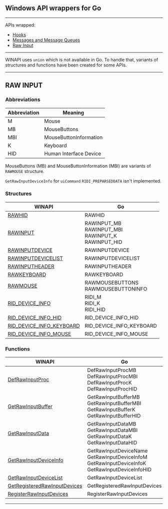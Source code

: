 ## Windows API wrappers for Go

---

APIs wrapped:

- [Hooks](https://msdn.microsoft.com/en-us/library/ms632589.aspx)
- [Messages and Message Queues](https://msdn.microsoft.com/en-us/library/ms632590.aspx)
- [Raw Input](https://msdn.microsoft.com/en-us/library/ms645536.aspx)

---

WINAPI uses `union` which is not available in Go. To handle that, variants of structures and functions have been created for some APIs.

---

## RAW INPUT

### Abbreviations

|Abbreviation|Meaning|
|---|---|
|M|Mouse|
|MB|MouseButtons|
|MBI|MouseButtonInformation|
|K|Keyboard|
|HID|Human Interface Device|

MouseButtons (MB) and MouseButtonInformation (MBI) are variants of `RAWMOUSE` structure.

`GetRawInputDeviceInfo` for `uiCommand` `RIDI_PREPARSEDDATA` isn't implemented.

### Structures

|WINAPI|Go|
|---|---|
|[RAWHID](https://msdn.microsoft.com/en-us/library/ms645549.aspx)|RAWHID|
|[RAWINPUT](https://msdn.microsoft.com/en-us/library/ms645562.aspx)|RAWINPUT\_MB<br>RAWINPUT\_MBI<br>RAWINPUT\_K<br>RAWINPUT\_HID|
|[RAWINPUTDEVICE](https://msdn.microsoft.com/en-us/library/ms645565.aspx)|RAWINPUTDEVICE|
|[RAWINPUTDEVICELIST](https://msdn.microsoft.com/en-us/library/ms645568.aspx)|RAWINPUTDEVICELIST|
|[RAWINPUTHEADER](https://msdn.microsoft.com/en-us/library/ms645571.aspx)|RAWINPUTHEADER|
|[RAWKEYBOARD](https://msdn.microsoft.com/en-us/library/ms645575.aspx)|RAWKEYBOARD|
|[RAWMOUSE](https://msdn.microsoft.com/en-us/library/ms645578.aspx)|RAWMOUSEBUTTONS<br>RAWMOUSEBUTTONINFO|
|[RID\_DEVICE\_INFO](https://msdn.microsoft.com/en-us/library/ms645581.aspx)|RIDI\_M<br>RIDI\_K<br>RIDI\_HID|
|[RID\_DEVICE\_INFO\_HID](https://msdn.microsoft.com/en-us/library/ms645584.aspx)|RID\_DEVICE\_INFO\_HID|
|[RID\_DEVICE\_INFO\_KEYBOARD](https://msdn.microsoft.com/en-us/library/ms645587.aspx)|RID\_DEVICE\_INFO\_KEYBOARD|
|[RID\_DEVICE\_INFO\_MOUSE](https://msdn.microsoft.com/en-us/library/ms645589.aspx)|RID\_DEVICE\_INFO\_MOUSE|

### Functions

|WINAPI|Go|
|---|---|
|[DefRawInputProc](https://msdn.microsoft.com/en-us/library/ms645594.aspx)|DefRawInputProcMB<br>DefRawInputProcMBI<br>DefRawInputProcK<br>DefRawInputProcHID|
|[GetRawInputBuffer](https://msdn.microsoft.com/en-us/library/ms645595.aspx)|GetRawInputBufferMB<br>GetRawInputBufferMBI<br>GetRawInputBufferK<br>GetRawInputBufferHID|
|[GetRawInputData](https://msdn.microsoft.com/en-us/library/ms645596.aspx)|GetRawInputDataMB<br>GetRawInputDataMBI<br>GetRawInputDataK<br>GetRawInputDataHID|
|[GetRawInputDeviceInfo](https://msdn.microsoft.com/en-us/library/ms645597.aspx)|GetRawInputDeviceName<br>GetRawInputDeviceInfoM<br>GetRawInputDeviceInfoK<br>GetRawInputDeviceInfoHID|
|[GetRawInputDeviceList](https://msdn.microsoft.com/en-us/library/ms645598.aspx)|GetRawInputDeviceList|
|[GetRegisteredRawInputDevices](https://msdn.microsoft.com/en-us/library/ms645599.aspx)|GetRegisteredRawInputDevices|
|[RegisterRawInputDevices](https://msdn.microsoft.com/en-us/library/ms645600.aspx)|RegisterRawInputDevices|

---
